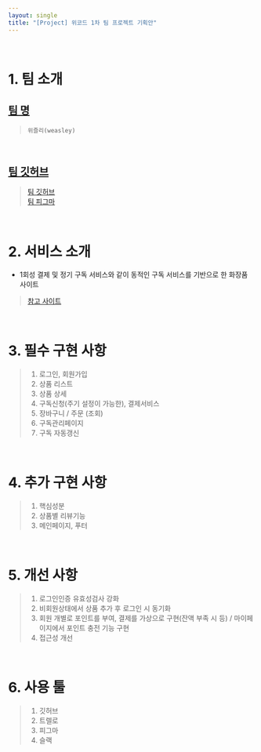 ```yaml
---
layout: single
title: "[Project] 위코드 1차 팀 프로젝트 기획안"
---
```


<br />

# 1. 팀 소개

## <u>팀 명</u>

> `위즐리(weasley)`

<br />

## <u>팀 깃허브</u>

> [팀 깃허브](https://github.com/wecode-bootcamp-korea/27-1st-weasley-frontend)  
> [팀 피그마](https://www.figma.com/file/vgNQYSzUF5mWyy7qFfKzEU/wesily?node-id=0%3A1)

<br />

# 2. 서비스 소개

- 1회성 결제 및 정기 구독 서비스와 같이 동적인 구독 서비스를 기반으로 한 화장품 사이트

> [참고 사이트](https://openwork.wiselycompany.com/)

<br />

# 3. 필수 구현 사항

> 1. 로그인, 회원가입
> 2. 상품 리스트
> 3. 상품 상세
> 4. 구독신청(주기 설정이 가능한), 결제서비스
> 5. 장바구니 / 주문 (조회)
> 6. 구독관리페이지
> 7. 구독 자동갱신

<br />

# 4. 추가 구현 사항

> 1. 핵심성분
> 2. 상품별 리뷰기능
> 3. 메인페이지, 푸터

<br />

# 5. 개선 사항

> 1. 로그인인증 유효성검사 강화
> 2. 비회원상태에서 상품 추가 후 로그인 시 동기화
> 3. 회원 개별로 포인트를 부여, 결제를 가상으로 구현(잔액 부족 시 등) / 마이페이지에서 포인트 충전 기능 구현
> 4. 접근성 개선

<br />

# 6. 사용 툴

> 1. 깃허브
> 2. 트렐로
> 3. 피그마
> 4. 슬랙
